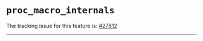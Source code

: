 # `proc_macro_internals`

The tracking issue for this feature is: [#27812]

[#27812]: https://github.com/rust-lang/rust/issues/27812

------------------------
